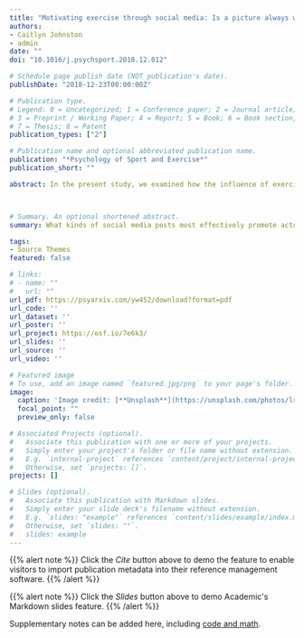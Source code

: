 ```yaml
---
title: "Motivating exercise through social media: Is a picture always worth a thousand words?"
authors:
- Caitlyn Johnston
- admin
date: ""
doi: "10.1016/j.psychsport.2018.12.012"

# Schedule page publish date (NOT publication's date).
publishDate: "2018-12-23T00:00:00Z"

# Publication type.
# Legend: 0 = Uncategorized; 1 = Conference paper; 2 = Journal article;
# 3 = Preprint / Working Paper; 4 = Report; 5 = Book; 6 = Book section;
# 7 = Thesis; 8 = Patent
publication_types: ["2"]

# Publication name and optional abbreviated publication name.
publication: "*Psychology of Sport and Exercise*"
publication_short: ""

abstract: In the present study, we examined how the influence of exercise-related social media content on exercise motivation might differ across content type (with images vs. without images) and account type (individual vs. corporate). Using a 2 × 2 within-subjects experimental design, 229 participants viewed a series of 40 actual social media posts across the four conditions (individual posts with images, corporate posts with images, individual posts without images, and corporate posts without images) in a randomized order. Participants rated the extent to which they felt each social media post motivated them to exercise, would motivate others to exercise, and was posted for extrinsic reasons. Participants also completed other measures of individual differences including their own exercise motivation. Posts with images from individuals were more motivating than posts with images from corporations; however, corporate posts without images were more motivating than posts without images from individuals. Participants expected others to be similarly motivated by the stimuli, and perceived corporate posts as having been posted for more extrinsic reasons than individuals’ posts. These findings enhance our understanding of how social media may be used to promote positive health behaviors.



# Summary. An optional shortened abstract.
summary: What kinds of social media posts most effectively promote actual exercise motivation? This published paper reports the results of Caitlyn Johnston's senior thesis project that compared indivdiual and corporate social media posts, and posts with and without images, to answer that question.

tags:
- Source Themes
featured: false

# links:
# - name: ""
#   url: ""
url_pdf: https://psyarxiv.com/yw452/download?format=pdf
url_code: ''
url_dataset: ''
url_poster: ''
url_project: https://osf.io/7e6k3/
url_slides: ''
url_source: ''
url_video: ''

# Featured image
# To use, add an image named `featured.jpg/png` to your page's folder. 
image:
  caption: 'Image credit: [**Unsplash**](https://unsplash.com/photos/lrQPTQs7nQQ)'
  focal_point: ""
  preview_only: false

# Associated Projects (optional).
#   Associate this publication with one or more of your projects.
#   Simply enter your project's folder or file name without extension.
#   E.g. `internal-project` references `content/project/internal-project/index.md`.
#   Otherwise, set `projects: []`.
projects: []

# Slides (optional).
#   Associate this publication with Markdown slides.
#   Simply enter your slide deck's filename without extension.
#   E.g. `slides: "example"` references `content/slides/example/index.md`.
#   Otherwise, set `slides: ""`.
#	slides: example
---
```


{{% alert note %}}
Click the *Cite* button above to demo the feature to enable visitors to import publication metadata into their reference management software.
{{% /alert %}}

{{% alert note %}}
Click the *Slides* button above to demo Academic's Markdown slides feature.
{{% /alert %}}

Supplementary notes can be added here, including [code and math](https://sourcethemes.com/academic/docs/writing-markdown-latex/).
